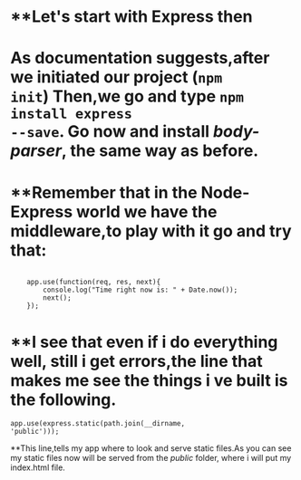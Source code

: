 **Let's start with Express then
===============================================================================
As documentation suggests,after we initiated our project (<code>npm init</code>)
Then,we go and type <code>npm install express --save</code>.
Go now and install <i>body-parser</i>, the same way as before.
===============================================================================
**Remember that in the Node-Express world we have the middleware,to play with it go and try that:
===============================================================================
<code>
	app.use(function(req, res, next){
		console.log("Time right now is: " + Date.now());
		next();	
	});
</code>


**I see that even if i do everything well, still i get errors,the line that makes me see the things i ve built is the following.
===============================================================================
<code>app.use(express.static(path.join(__dirname, 'public')));</code>

**This line,tells my app where to look and serve static files.As you can see my static files now will be served from the <i>public</i> folder, where i will put my index.html file.

